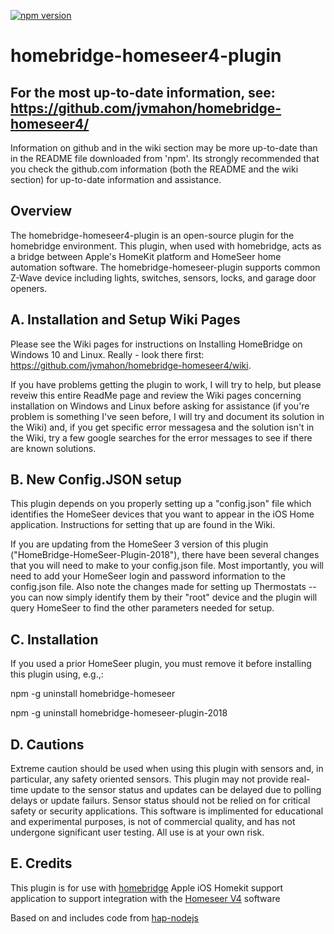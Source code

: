 [![npm version](https://badge.fury.io/js/homebridge-homeseer4-plugin.svg)](https://badge.fury.io/js/homebridge-homeseer-plugin-2018)

# homebridge-homeseer4-plugin

## For the most up-to-date information, see: https://github.com/jvmahon/homebridge-homeseer4/

Information on github and in the wiki section may be more up-to-date than in the README file downloaded from 'npm'. Its strongly recommended that you check the github.com information (both the README and the wiki section) for up-to-date information and assistance.

## Overview

The homebridge-homeseer4-plugin is an open-source plugin for the homebridge environment. This plugin, when used with homebridge, acts as a bridge between Apple's HomeKit platform and HomeSeer home automation software. The homebridge-homeseer-plugin supports common Z-Wave device including lights, switches, sensors, locks, and garage door openers. 

## A. Installation and Setup Wiki Pages 
Please see the Wiki pages for instructions on Installing HomeBridge on Windows 10 and Linux. Really - look there first: https://github.com/jvmahon/homebridge-homeseer4/wiki.

If you have problems getting the plugin to work, I will try to help, but please reveiw this entire ReadMe page and review the Wiki pages concerning installation on Windows and Linux before asking for assistance (if you're problem is something I've seen before, I will try and document its solution in the Wiki) and, if you get specific error messagesa and the solution isn't in the Wiki, try a few google searches for the error messages to see if there are known solutions.

## B. New Config.JSON setup
This plugin depends on you properly setting up a "config.json" file which identifies the HomeSeer devices that you want to appear in the iOS Home application. Instructions for setting that up are found in the Wiki.

If you are updating from the HomeSeer 3 version of this plugin ("HomeBridge-HomeSeer-Plugin-2018"), there have been several changes that you will need to make to your config.json file. Most importantly, you will need to add your HomeSeer login and password information to the config.json file. Also note the changes made for setting up Thermostats -- you can now simply identify them by their "root" device and the plugin will query HomeSeer to find the other parameters needed for setup.

##  C. Installation

If you used a prior HomeSeer plugin, you must remove it before installing this plugin using, e.g.,:

  npm -g uninstall homebridge-homeseer
  
  npm -g uninstall homebridge-homeseer-plugin-2018
  
 
## D. Cautions
Extreme caution should be used when using this plugin with sensors and, in particular, any safety oriented sensors. This plugin may not provide real-time update to the sensor status and updates can be delayed due to polling delays or update failurs. Sensor status should not be relied on for critical safety or security applications. This software is implimented for educational and experimental purposes,  is not of commercial quality, and has not undergone significant user testing. All use is at your own risk.

## E. Credits
This plugin is for use with [homebridge](https://github.com/nfarina/homebridge) Apple iOS Homekit support application to support integration with the [Homeseer V4](http://www.homeseer.com/home-control-software.html) software

Based on and includes code from [hap-nodejs](https://github.com/KhaosT/HAP-NodeJS)
